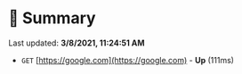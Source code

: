 # 📖 Summary
Last updated: **3/8/2021, 11:24:51 AM**

- `GET` [https://google.com](https://google.com) - **Up** (111ms)
